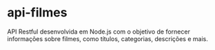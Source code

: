 # api-filmes
API Restful desenvolvida em Node.js com o objetivo de fornecer informações sobre filmes, como títulos, categorias, descrições e mais.
